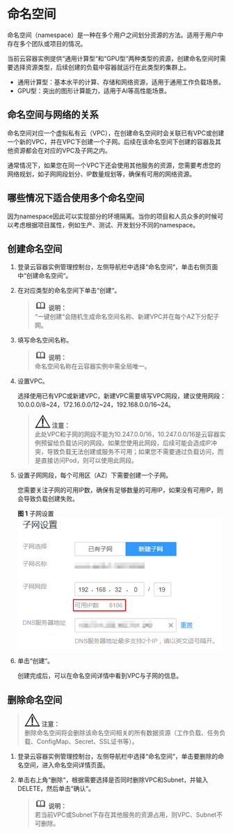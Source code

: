 # 命名空间<a name="cci_01_0060"></a>

命名空间（namespace）是一种在多个用户之间划分资源的方法。适用于用户中存在多个团队或项目的情况。

当前云容器实例提供“通用计算型“和“GPU型“两种类型的资源，创建命名空间时需要选择资源类型，后续创建的负载中容器就运行在此类型的集群上。

-   通用计算型：基本水平的计算、存储和网络资源，适用于通用工作负载场景。
-   GPU型：突出的图形计算能力，适用于AI等高性能场景。

## 命名空间与网络的关系<a name="section17189123157"></a>

命名空间对应一个虚拟私有云（VPC），在创建命名空间时会关联已有VPC或创建一个新的VPC，并在VPC下创建一个子网。后续在该命名空间下创建的容器及其他资源都会在对应的VPC及子网之内。

通常情况下，如果您在同一个VPC下还会使用其他服务的资源，您需要考虑您的网络规划，如子网网段划分、IP数量规划等，确保有可用的网络资源。

## 哪些情况下适合使用多个命名空间<a name="section5571151617513"></a>

因为namespace因此可以实现部分的环境隔离。当你的项目和人员众多的时候可以考虑根据项目属性，例如生产、测试、开发划分不同的namespace。

## 创建命名空间<a name="section940418587214"></a>

1.  登录云容器实例管理控制台，左侧导航栏中选择“命名空间“，单击右侧页面中“创建命名空间“。
2.  在对应类型的命名空间下单击“创建“。

    >![](public_sys-resources/icon-note.gif) **说明：**   
    >“一键创建“会随机生成命名空间名称、新建VPC并在每个AZ下分配子网。  

3.  填写命名空间名称。

    >![](public_sys-resources/icon-note.gif) **说明：**   
    >命名空间名称在云容器实例中需全局唯一。  

4.  设置VPC。

    选择使用已有VPC或新建VPC，新建VPC需要填写VPC网段，建议使用网段：10.0.0.0/8\~24，172.16.0.0/12\~24，192.168.0.0/16\~24。

    >![](public_sys-resources/icon-notice.gif) **注意：**   
    >此处VPC和子网的网段不能为10.247.0.0/16，10.247.0.0/16是云容器实例预留给负载访问的网段。如果您使用此网段，后续可能会造成IP冲突，导致负载无法创建或服务不可用；如果您不需要通过负载访问，而是直接访问Pod，则可以使用此网段。  

5.  设置子网网段，每个可用区（AZ）下需要创建一个子网。

    您需要关注子网的可用IP数，确保有足够数量的可用IP，如果没有可用IP，则会导致负载创建失败。

    **图 1**  子网设置<a name="fig7115832135212"></a>  
    ![](figures/子网设置.png "子网设置")

6.  单击“创建“。

    创建完成后，可以在命名空间详情中看到VPC与子网的信息。


## 删除命名空间<a name="section1124711314815"></a>

>![](public_sys-resources/icon-notice.gif) **注意：**   
>删除命名空间将会删除该命名空间相关的所有数据资源（工作负载、任务负载、ConfigMap、Secret、SSL证书等）。  

1.  登录云容器实例管理控制台，左侧导航栏中选择“命名空间“，单击要删除的命名空间，进入命名空间详情页面。
2.  单击右上角“删除“，根据需要选择是否同时删除VPC和Subnet，并输入DELETE，然后单击“确认“。

    >![](public_sys-resources/icon-note.gif) **说明：**   
    >若当前VPC或Subnet下存在其他服务的资源占用，则VPC、Subnet不可删除。  


